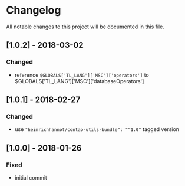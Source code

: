 # Changelog
All notable changes to this project will be documented in this file.

## [1.0.2] - 2018-03-02

### Changed
- reference `$GLOBALS['TL_LANG']['MSC']['operators']` to $GLOBALS['TL_LANG']['MSC']['databaseOperators']

## [1.0.1] - 2018-02-27

### Changed
- use `"heimrichhannot/contao-utils-bundle": "^1.0"` tagged version

## [1.0.0] - 2018-01-26

### Fixed
- initial commit
